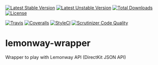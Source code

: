 [![Latest Stable Version](https://poser.pugx.org/dcardenascom/lemonway-php/version)](https://github.com/dcardenascom/lemonway-php)
[![Latest Unstable Version](https://poser.pugx.org/dcardenascom/lemonway-php/v/unstable)](https://github.com/dcardenascom/lemonway-php)
[![Total Downloads](https://poser.pugx.org/dcardenascom/lemonway-php/downloads)](https://github.com/dcardenascom/lemonway-php)
[![License](https://poser.pugx.org/dcardenascom/lemonway-php/license)](https://github.com/dcardenascom/lemonway-php)

[![Travis](https://travis-ci.org/dcardenascom/lemonway-php.svg?branch=master)](https://travis-ci.org/dcardenascom/lemonway-php)
[![Coveralls](https://coveralls.io/repos/github/dcardenascom/lemonway-php/badge.svg?branch=master)](https://coveralls.io/github/dcardenascom/lemonway-php)
[![StyleCI](https://styleci.io/repos/98188902/shield)](https://styleci.io/repos/98188902)
[![Scrutinizer Code Quality](https://scrutinizer-ci.com/g/dcardenascom/lemonway-php/badges/quality-score.png?b=master)](https://scrutinizer-ci.com/g/dcardenascom/lemonway-php/?branch=master)

# lemonway-wrapper
Wrapper to play with Lemonway API (DirectKit JSON API)
